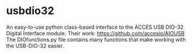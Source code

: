 usbdio32
========

An easy-to-use python class-based interface to the ACCES USB DIO-32 Digital Interface module. 
Their work: https://github.com/accesio/AIOUSB
The DIOfunctions.py file contains many functions that make working with the USB-DIO-32 easier. 

